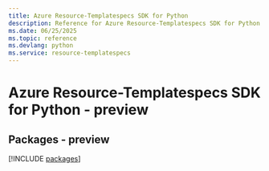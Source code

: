 ```yaml
---
title: Azure Resource-Templatespecs SDK for Python
description: Reference for Azure Resource-Templatespecs SDK for Python
ms.date: 06/25/2025
ms.topic: reference
ms.devlang: python
ms.service: resource-templatespecs
---
```

# Azure Resource-Templatespecs SDK for Python - preview
## Packages - preview
[!INCLUDE [packages](resource-templatespecs-index.md)]